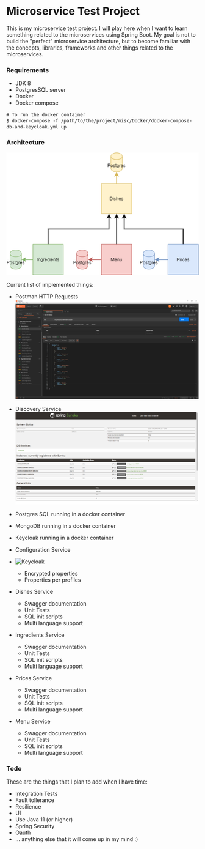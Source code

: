 # Microservice Test Project
This is my microservice test project. I will play here when I want to learn something related to the microservices using Spring Boot. My goal is not to build the "perfect" microservice architecture, but to become familiar with the concepts, libraries, frameworks and other things related to the microservices.

### Requirements
* JDK 8
* PostgresSQL server
* Docker
* Docker compose


~~~~
# To run the docker container
$ docker-compose -f /path/to/the/project/misc/Docker/docker-compose-db-and-keycloak.yml up
~~~~

### Architecture
![Architecture](./misc/images/Microservices_Exercise.png)

Current list of implemented things:

* Postman HTTP Requests ![Postman](./misc/images/Postman.png)
* Discovery Service ![Postman](./misc/images/Eureka.png)
* Postgres SQL running in a docker container
* MongoDB running in a docker container
* Keycloak running in a docker container
* Configuration Service
* ![Keycloak](https://www.youtube.com/watch?v=KrOd5wIkqls)

  * Encrypted properties
  * Properties per profiles
* Dishes Service

  * Swagger documentation
  * Unit Tests
  * SQL init scripts
  * Multi language support
* Ingredients Service

  * Swagger documentation
  * Unit Tests
  * SQL init scripts
  * Multi language support
* Prices Service

  * Swagger documentation
  * Unit Tests
  * SQL init scripts
  * Multi language support
* Menu Service

  * Swagger documentation
  * Unit Tests
  * SQL init scripts
  * Multi language support

### Todo
These are the things that I plan to add when I have time:

* Integration Tests
* Fault tollerance
* Resilience
* UI
* Use Java 11 (or higher)
* Spring Security
* Oauth
* ... anything else that it will come up in my mind :)
